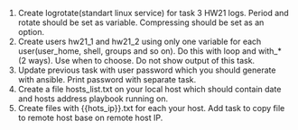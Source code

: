 1. Create logrotate(standart linux service) for task 3 HW21 logs. Period and rotate should be set as variable. Compressing should be set as an option.
2. Create users hw21_1 and hw21_2 using only one variable for each user(user_home, shell, groups and so on). Do this with loop and with_*(2 ways). Use when to choose. Do not show output of this task.
3. Update previous task with user password which you should generate with ansible. Print password with separate task.
4. Create a file hosts_list.txt on your local host which should contain date and hosts address playbook running on.
5. Create files with {{hots_ip}}.txt for each your host. Add  task to copy file to remote host base on remote host IP.

